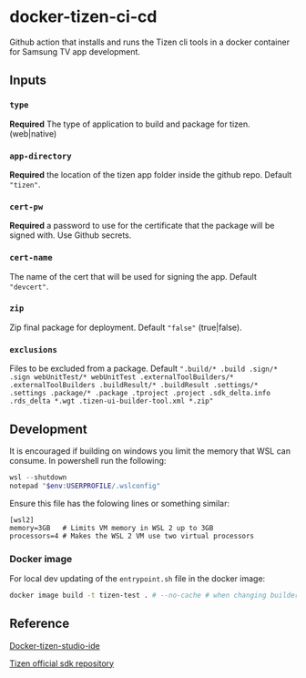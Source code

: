 # docker-tizen-ci-cd
Github action that installs and runs the Tizen cli tools in a docker container for Samsung TV app development.

## Inputs

### `type`

**Required** The type of application to build and package for tizen. (web|native)

### `app-directory`

**Required** the location of the tizen app folder inside the github repo. Default `"tizen"`.

### `cert-pw`

**Required** a password to use for the certificate that the package will be signed with. Use Github secrets.

### `cert-name`

The name of the cert that will be used for signing the app. Default `"devcert"`.

### `zip`

Zip final package for deployment. Default `"false"` (true|false).

### `exclusions`

Files to be excluded from a package. Default `".build/* .build .sign/* .sign webUnitTest/* webUnitTest .externalToolBuilders/* .externalToolBuilders .buildResult/* .buildResult .settings/* .settings .package/* .package .tproject .project .sdk_delta.info .rds_delta *.wgt .tizen-ui-builder-tool.xml *.zip"`

## Development
It is encouraged if building on windows you limit the memory that WSL can consume. In powershell run the following:

```powershell
wsl --shutdown
notepad "$env:USERPROFILE/.wslconfig"
```

Ensure this file has the folowing lines or something similar:

```
[wsl2]
memory=3GB   # Limits VM memory in WSL 2 up to 3GB
processors=4 # Makes the WSL 2 VM use two virtual processors
```

### Docker image

For local dev updating of the `entrypoint.sh` file in the docker image:

```sh
docker image build -t tizen-test . # --no-cache # when changing builder layers
```

## Reference

[Docker-tizen-studio-ide](https://github.com/ubergeek77/Docker-tizen-studio-ide)

[Tizen official sdk repository](http://download.tizen.org/sdk/tizenstudio/official/binary/)